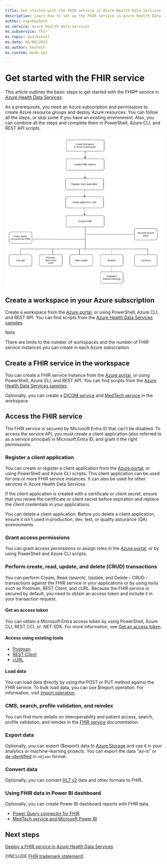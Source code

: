 ```yaml
---
title: Get started with the FHIR service in Azure Health Data Services
description: Learn how to set up the FHIR service in Azure Health Data Services with steps to create workspaces, register apps, and manage data.
author: expekesheth
ms.service: azure-health-data-services
ms.subservice: fhir
ms.topic: quickstart
ms.date: 06/06/2022
ms.author: kesheth
ms.custom: mode-api
---
```


# Get started with the FHIR service

This article outlines the basic steps to get started with the FHIR&reg; service in [Azure Health Data Services](../healthcare-apis-overview.md).

As a prerequisite, you need an Azure subscription and permissions to create Azure resource groups and deploy Azure resources. You can follow all the steps, or skip some if you have an existing environment. Also, you can combine all the steps and complete them in PowerShell, Azure CLI, and REST API scripts.

[![Get started with the FHIR service flow diagram.](media/get-started-with-fhir.png)](media/get-started-with-fhir.png#lightbox)

## Create a workspace in your Azure subscription

Create a workspace from the [Azure portal](../healthcare-apis-quickstart.md), or using PowerShell, Azure CLI, and REST API. You can find scripts from the [Azure Health Data Services samples](https://github.com/microsoft/healthcare-apis-samples/tree/main/src/scripts).

> [!NOTE]
> There are limits to the number of workspaces and the number of FHIR service instances you can create in each Azure subscription.

## Create a FHIR service in the workspace

You can create a FHIR service instance from the [Azure portal](../fhir/fhir-portal-quickstart.md), or using PowerShell, Azure CLI, and REST API. You can find scripts from the [Azure Health Data Services samples](https://github.com/microsoft/healthcare-apis-samples/tree/main/src/scripts).

Optionally, you can create a [DICOM service](../dicom/deploy-dicom-services-in-azure.md) and [MedTech service](../iot/deploy-iot-connector-in-azure.md) in the workspace.

## Access the FHIR service

The FHIR service is secured by Microsoft Entra ID that can't be disabled. To access the service API, you must create a client application (also referred to as a service principal) in Microsoft Entra ID, and grant it the right permissions.

### Register a client application

You can create or register a client application from the [Azure portal](../register-application.md), or using PowerShell and Azure CLI scripts. This client application can be used for one or more FHIR service instances. It can also be used for other services in Azure Health Data Services.

If the client application is created with a certificate or client secret, ensure that you renew the certificate or client secret before expiration and replace the client credentials in your applications.

You can delete a client application. Before you delete a client application, ensure it isn't used in production, dev, test, or quality assurance (QA) environments.

### Grant access permissions

You can grant access permissions or assign roles in the [Azure portal](../configure-azure-rbac.md), or by using PowerShell and Azure CLI scripts.

### Perform create, read, update, and delete (CRUD) transactions

You can perform Create, Read (search), Update, and Delete - CRUD - transactions against the FHIR service in your applications or by using tools such as Postman, REST Client, and cURL. Because the FHIR service is secured by default, you need to obtain an access token and include it in your transaction request.

#### Get an access token

You can obtain a Microsoft Entra access token by using PowerShell, Azure CLI, REST CCI, or .NET SDK. For more information, see [Get an access token](../get-access-token.md).

#### Access using existing tools

- [Postman](../fhir/use-postman.md)
- [REST Client](../fhir/using-rest-client.md)
- [cURL](../fhir/using-curl.md)

#### Load data

You can load data directly by using the POST or PUT method against the FHIR service. To bulk load data, you can use $import operation. For information, visit [import operation](import-data.md).

### CMS, search, profile validation, and reindex

You can find more details on interoperability and patient access, search, profile validation, and reindex in the [FHIR service](overview.md) documentation.

### Export data

Optionally, you can export ($export) data to [Azure Storage](../data-transformation/export-data.md) and use it in your analytics or machine-learning projects. You can export the data "as-is" or [de-identified](../data-transformation/de-identified-export.md) in `ndjson` format. 

### Convert data

Optionally, you can convert [HL7 v2](convert-data-overview.md) data and other formats to FHIR.

### Using FHIR data in Power BI dashboard

Optionally, you can create Power BI dashboard reports with FHIR data.

- [Power Query connector for FHIR](/power-query/connectors/fhir/fhir)
- [MedTech service and Microsoft Power BI](../iot/iot-connector-power-bi.md)

## Next steps

[Deploy a FHIR service in Azure Health Data Services](fhir-portal-quickstart.md)

[!INCLUDE [FHIR trademark statement](../includes/healthcare-apis-fhir-trademark.md)]
